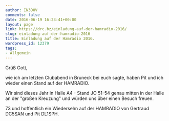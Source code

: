 ```yaml
---
author: IN3DOV
comments: false
date: 2016-06-19 16:23:41+00:00
layout: page
link: https://drc.bz/einladung-auf-der-hamradio-2016/
slug: einladung-auf-der-hamradio-2016
title: Einladung auf der Hamradio 2016.
wordpress_id: 12379
tags:
- Allgemein
---
```


Grüß Gott,

wie ich am letzten Clubabend in Bruneck bei euch sagte, haben Pit und ich wieder einen Stand auf der HAMRADIO.

Wir sind dieses Jahr in Halle A4 - Stand JO 51-54 genau mitten in der Halle an der "großen Kreuzung" und würden uns über einen Besuch freuen.

73 und hoffentlich ein Wiedersehn auf der HAMRADIO von Gertraud DC5SAN und Pit DL1SPH.
